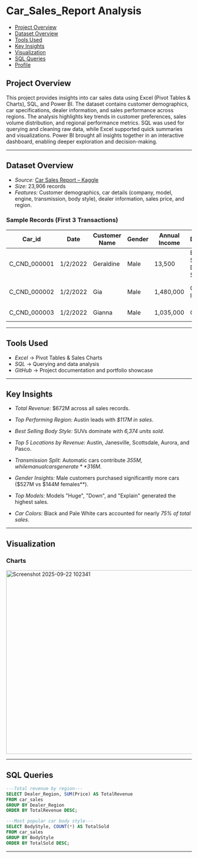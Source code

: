 # Car_Sales_Report Analysis

- [Project Overview](#-project-overview)
- [Dataset Overview](#-dataset-overview)
- [Tools Used](#-tools-used)
- [Key Insights](#-key-insights)
- [Visualization](#-visualizations)
- [SQL Queries](#-sql-queries)
- [Profile](#-profile)

## Project Overview

This project provides insights into car sales data using Excel (Pivot Tables & Charts), SQL, and Power BI.
The dataset contains customer demographics, car specifications, dealer information, and sales performance across regions.
The analysis highlights key trends in customer preferences, sales volume distribution, and regional performance metrics.
SQL was used for querying and cleaning raw data, while Excel supported quick summaries and visualizations.
Power BI brought all insights together in an interactive dashboard, enabling deeper exploration and decision-making.

---

## Dataset Overview
- *Source:* [Car Sales Report – Kaggle](https://www.kaggle.com/datasets/missionjee/car-sales-report)  
- *Size:* 23,906 records  
- *Features:* Customer demographics, car details (company, model, engine, transmission, body style), dealer information, sales price, and region.  

### Sample Records (First 3 Transactions)

| Car_id       | Date     | Customer Name | Gender | Annual Income | Dealer_Name                           | Company  | Model     | Engine                       | Transmission | Color | Price ($) | Dealer_No  | Body Style | Phone   | Dealer_Region |
|--------------|----------|---------------|--------|---------------|----------------------------------------|----------|-----------|------------------------------|--------------|-------|-----------|------------|------------|---------|---------------|
| C_CND_000001 | 1/2/2022 | Geraldine     | Male   | 13,500        | Buddy Storbeck's Diesel Service Inc    | Ford     | Expedition| Double Overhead Camshaft     | Auto         | Black | 26,000    | 06457-3834 | SUV        | 8264678 | Middletown    |
| C_CND_000002 | 1/2/2022 | Gia           | Male   | 1,480,000     | C & M Motors Inc                       | Dodge    | Durango  | Double Overhead Camshaft     | Auto         | Black | 19,000    | 60504-7114 | SUV        | Aurora        |
| C_CND_000003 | 1/2/2022 | Gianna        | Male   | 1,035,000     | Capitol KIA                            | Cadillac | Eldorado | Overhead Camshaft            | Manual       | Red   | 31,500    | 38701-8047 | Passenger  | 7298798 | Greenville    |

---

## Tools Used
- *Excel* → Pivot Tables & Sales Charts  
- *SQL* → Querying and data analysis  
- *GitHub* → Project documentation and portfolio showcase  

---

## Key Insights
- *Total Revenue:* $672M across all sales records.  
- *Top Performing Region:* Austin leads with *$117M in sales*.  
- *Best Selling Body Style:* SUVs dominate with *6,374 units sold*.  
- *Top 5 Locations by Revenue:* Austin, Janesville, Scottsdale, Aurora, and Pasco.  
- *Transmission Split:* Automatic cars contribute *$355M, while manual cars generate **$316M*.  
- *Gender Insights:* Male customers purchased significantly more cars ($527M vs $144M females**).  
- *Top Models:* Models "Huge", "Down", and "Explain" generated the highest sales. 

- *Car Colors:* Black and Pale White cars accounted for nearly *75% of total sales*.
  
---
## Visualization

### Charts
 <img width="1305" height="498" alt="Screenshot 2025-09-22 102341" src="https://github.com/user-attachments/assets/355df76a-fe0d-46ba-a7b9-bb400264a7ea" />


---

## SQL Queries



```sql
---Total revenue by region---
SELECT Dealer_Region, SUM(Price) AS TotalRevenue
FROM car_sales
GROUP BY Dealer_Region
ORDER BY TotalRevenue DESC;
```

```sql
---Most popular car body style---
SELECT BodyStyle, COUNT(*) AS TotalSold
FROM car_sales
GROUP BY BodyStyle
ORDER BY TotalSold DESC;
```

---
